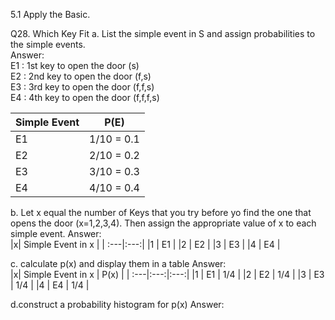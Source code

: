 5.1 Apply the Basic.

Q28. Which Key Fit 
a. List the simple event in S and assign probabilities to the simple events.  
Answer:  
E1 : 1st key to open the door (s)  
E2 : 2nd key to open the door (f,s)  
E3 : 3rd key to open the door (f,f,s)  
E4 : 4th key to open the door (f,f,f,s)  

|Simple Event| P(E) |
| :---|:---:|
|E1 |   1/10 = 0.1  |
|E2 |   2/10 = 0.2  |
|E3 |   3/10 = 0.3  |
|E4 |   4/10 = 0.4  |

b. Let x equal the number of Keys that you try before yo find the one that opens the door (x=1,2,3,4). Then assign the appropriate value of x to each simple event.
Answer:  
|x| Simple Event in x | 
| :---|:---:|
|1 |   E1  | 
|2 |   E2  | 
|3 |   E3  | 
|4 |   E4   |  

  
c. calculate p(x) and display them in a table 
Answer:  
|x| Simple Event in x | P(x) |
| :---|:---:|:---:|
|1 |  E1  |  1/4  |
|2 |  E2  |  1/4  |
|3 |  E3  |  1/4  |
|4 |  E4  |  1/4  |

d.construct a probability histogram for p(x)
Answer:  
